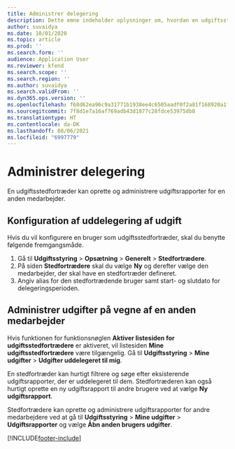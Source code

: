 ```yaml
---
title: Administrer delegering
description: Dette emne indeholder oplysninger om, hvordan en udgiftsstedfortræder kan oprette og administrere udgiftsrapporter for en anden medarbejder.
author: suvaidya
ms.date: 10/01/2020
ms.topic: article
ms.prod: ''
ms.search.form: ''
audience: Application User
ms.reviewer: kfend
ms.search.scope: ''
ms.search.region: ''
ms.author: suvaidya
ms.search.validFrom: ''
ms.dyn365.ops.version: ''
ms.openlocfilehash: f68d62ea96c9a31771b1938ee4c6505aadf0f2a81f168920a1f057227b986281
ms.sourcegitcommit: 7f8d1e7a16af769adb43d1877c28fdce53975db8
ms.translationtype: HT
ms.contentlocale: da-DK
ms.lasthandoff: 08/06/2021
ms.locfileid: "6997779"
---
```

# <a name="manage-delegation"></a>Administrer delegering
En udgiftsstedfortræder kan oprette og administrere udgiftsrapporter for en anden medarbejder.

## <a name="configuring-expense-delegation"></a>Konfiguration af uddelegering af udgift

Hvis du vil konfigurere en bruger som udgiftsstedfortræder, skal du benytte følgende fremgangsmåde. 
1. Gå til **Udgiftsstyring** > **Opsætning** > **Generelt** > **Stedfortrædere**. 
2. På siden **Stedfortrædere** skal du vælge **Ny** og derefter vælge den medarbejder, der skal have en stedfortræder defineret. 
3. Angiv alias for den stedfortrædende bruger samt start- og slutdato for delegeringsperioden.

## <a name="manage-expenses-on-behalf-of-another-employee"></a>Administrer udgifter på vegne af en anden medarbejder

Hvis funktionen for funktionsnøglen **Aktiver listesiden for udgiftsstedfortrædere** er aktiveret, vil listesiden **Mine udgiftsstedfortrædere** være tilgængelig. Gå til **Udgiftsstyring** > **Mine udgifter** > **Udgifter uddelegeret til mig**.

En stedfortræder kan hurtigt filtrere og søge efter eksisterende udgiftsrapporter, der er uddelegeret til dem. Stedfortræderen kan også hurtigt oprette en ny udgiftsrapport til andre brugere ved at vælge **Ny udgiftsrapport**.

Stedfortrædere kan oprette og administrere udgiftsrapporter for andre medarbejdere ved at gå til **Udgiftsstyring** > **Mine udgifter** > **Udgiftsrapporter** og vælge **Åbn anden brugers udgifter**.


[!INCLUDE[footer-include](../includes/footer-banner.md)]